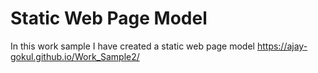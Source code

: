 # Static Web Page Model
In this work sample I have created a static web  page model
https://ajay-gokul.github.io/Work_Sample2/
